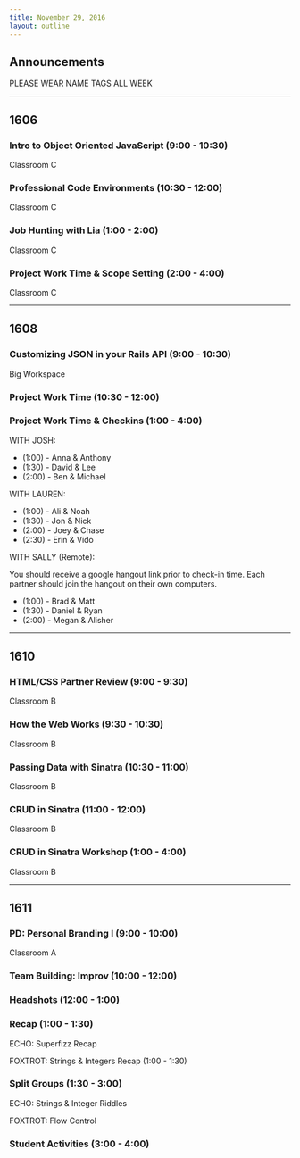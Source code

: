 ```yaml
---
title: November 29, 2016
layout: outline
---
```



## Announcements

PLEASE WEAR NAME TAGS ALL WEEK

***

## 1606

### Intro to Object Oriented JavaScript (9:00 - 10:30)

Classroom C

### Professional Code Environments (10:30 - 12:00)

Classroom C

### Job Hunting with Lia (1:00 - 2:00)

Classroom C

### Project Work Time & Scope Setting (2:00 - 4:00)

Classroom C

***

## 1608

### Customizing JSON in your Rails API (9:00 - 10:30)

Big Workspace

### Project Work Time (10:30 - 12:00)

### Project Work Time & Checkins (1:00 - 4:00)

WITH JOSH:
* (1:00) - Anna & Anthony
* (1:30) - David & Lee
* (2:00) - Ben & Michael

WITH LAUREN:
* (1:00) - Ali & Noah
* (1:30) - Jon & Nick
* (2:00) - Joey & Chase
* (2:30) - Erin & Vido

WITH SALLY (Remote):

You should receive a google hangout link prior to check-in time. Each partner should join the hangout on their own computers.

* (1:00) - Brad & Matt
* (1:30) - Daniel & Ryan
* (2:00) - Megan & Alisher

***

## 1610

### HTML/CSS Partner Review (9:00 - 9:30)

Classroom B

### How the Web Works (9:30 - 10:30)

Classroom B

### Passing Data with Sinatra (10:30 - 11:00)

Classroom B

### CRUD in Sinatra (11:00 - 12:00)

Classroom B

### CRUD in Sinatra Workshop (1:00 - 4:00)

Classroom B

***

## 1611

### PD: Personal Branding I (9:00 - 10:00)

Classroom A

### Team Building: Improv (10:00 - 12:00)

### Headshots (12:00 - 1:00)

### Recap (1:00 - 1:30)

ECHO: Superfizz Recap

FOXTROT: Strings & Integers Recap (1:00 - 1:30)

### Split Groups (1:30 - 3:00)

ECHO: Strings & Integer Riddles

FOXTROT: Flow Control

### Student Activities (3:00 - 4:00)



